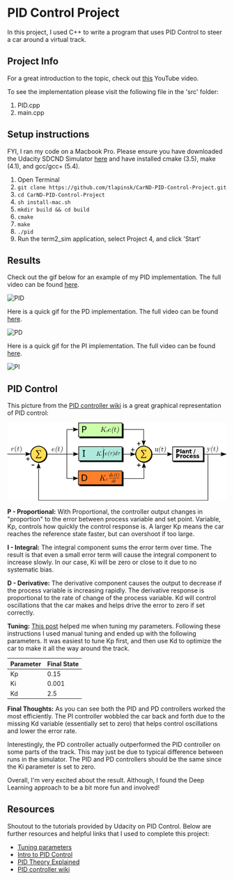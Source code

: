 # PID Control Project
In this project, I used C++ to write a program that uses PID Control to steer a car around a virtual track. 

## Project Info
For a great introduction to the topic, check out [this](https://www.youtube.com/watch?v=UR0hOmjaHp0) YouTube video.

To see the implementation please visit the following file in the 'src' folder:

1. PID.cpp
2. main.cpp

## Setup instructions
FYI, I ran my code on a Macbook Pro. Please ensure you have downloaded the Udacity SDCND Simulator [here](https://github.com/udacity/self-driving-car-sim/releases/) and have installed cmake (3.5), make (4.1), and gcc/gcc+ (5.4).

1. Open Terminal
2. `git clone https://github.com/tlapinsk/CarND-PID-Control-Project.git`
3. `cd CarND-PID-Control-Project`
4. `sh install-mac.sh`
5. `mkdir build && cd build`
6. `cmake`
7. `make`
8. `./pid`
9. Run the term2_sim application, select Project 4, and click 'Start'

## Results
Check out the gif below for an example of my PID implementation. The full video can be found [here](https://youtu.be/EsRaAmHNpmE).

![PID](https://github.com/tlapinsk/CarND-PID-Control-Project/blob/master/output/pid.gif?raw=true "PID")

Here is a quick gif for the PD implementation. The full video can be found [here](https://youtu.be/x8V2tFdqlVQ).

![PD](https://github.com/tlapinsk/CarND-PID-Control-Project/blob/master/output/pd.gif?raw=true "PD")

Here is a quick gif for the PI implementation. The full video can be found [here](https://youtu.be/ZpeBvwV8f0c).

![PI](https://github.com/tlapinsk/CarND-PID-Control-Project/blob/master/output/pi.gif?raw=true "PI")

## PID Control

This picture from the [PID controller wiki]() is a great graphical representation of PID control:

![PID](https://github.com/tlapinsk/CarND-PID-Control-Project/blob/master/output/PID_en.svg.png?raw=true "PID control wiki graph")

**P - Proportional:**
With Proportional, the controller output changes in "proportion" to the error between process variable and set point. Variable, Kp, controls how quickly the control response is. A larger Kp means the car reaches the reference state faster, but can overshoot if too large.

**I - Integral:**
The integral component sums the error term over time. The result is that even a small error term will cause the integral component to increase slowly. In our case, Ki will be zero or close to it due to no systematic bias.

**D - Derivative:**
The derivative component causes the output to decrease if the process variable is increasing rapidly. The derivative response is proportional to the rate of change of the process variable. Kd will control oscillations that the car makes and helps drive the error to zero if set correctly.

**Tuning:**
[This post](https://discussions.udacity.com/t/how-to-tune-parameters/303845/4) helped me when tuning my parameters. Following these instructions I used manual tuning and ended up with the following parameters. It was easiest to tune Kp first, and then use Kd to optimize the car to make it all the way around the track.

|  Parameter   |    Final State  |
|  -----       |    -------      |
|  Kp          |    0.15         |
|  Ki          |    0.001        |
|  Kd          |    2.5          |

**Final Thoughts:**
As you can see both the PID and PD controllers worked the most efficiently. The PI controller wobbled the car back and forth due to the missing Kd variable (essentially set to zero) that helps control oscillations and lower the error rate.

Interestingly, the PD controller actually outperformed the PID controller on some parts of the track. This may just be due to typical difference between runs in the simulator. The PID and PD controllers should be the same since the Ki parameter is set to zero. 

Overall, I'm very excited about the result. Although, I found the Deep Learning approach to be a bit more fun and involved!

## Resources
Shoutout to the tutorials provided by Udacity on PID Control. Below are further resources and helpful links that I used to complete this project:

- [Tuning parameters](https://discussions.udacity.com/t/how-to-tune-parameters/303845/4)
- [Intro to PID Control](https://www.youtube.com/watch?v=UR0hOmjaHp0)
- [PID Theory Explained](http://www.ni.com/white-paper/3782/en/)
- [PID controller wiki](https://en.wikipedia.org/wiki/PID_controller)
